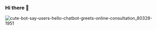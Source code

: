 ### Hi there 👋
![cute-bot-say-users-hello-chatbot-greets-online-consultation_80328-1951](https://github.com/yasminefatih/yasminefatih/assets/130675792/41de1494-e34c-4b41-819b-f35c4eabefbe)

<br />
<!--
**yasminefatih/yasminefatih** is a ✨ _special_ ✨ repository because its `README.md` (this file) appears on your GitHub profile.

Here are some ideas to get you started:

- 🔭 I’m currently working on ...
- 🌱 I’m currently learning ...
- 👯 I’m looking to collaborate on ...
- 🤔 I’m looking for help with ...
- 💬 Ask me about ...
- 📫 How to reach me: ...
- 😄 Pronouns: ...
- ⚡ Fun fact: ...
-->
